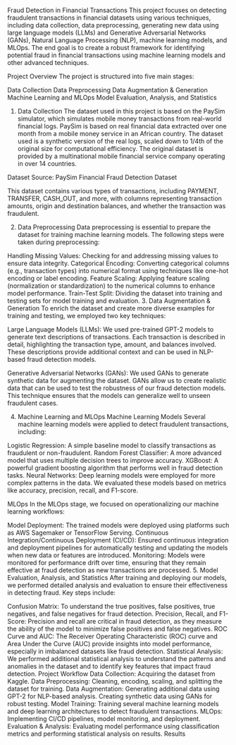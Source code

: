 Fraud Detection in Financial Transactions
This project focuses on detecting fraudulent transactions in financial datasets using various techniques, including data collection, data preprocessing, generating new data using large language models (LLMs) and Generative Adversarial Networks (GANs), Natural Language Processing (NLP), machine learning models, and MLOps. The end goal is to create a robust framework for identifying potential fraud in financial transactions using machine learning models and other advanced techniques.

Project Overview
The project is structured into five main stages:

Data Collection
Data Preprocessing
Data Augmentation & Generation
Machine Learning and MLOps
Model Evaluation, Analysis, and Statistics
1. Data Collection
The dataset used in this project is based on the PaySim simulator, which simulates mobile money transactions from real-world financial logs. PaySim is based on real financial data extracted over one month from a mobile money service in an African country. The dataset used is a synthetic version of the real logs, scaled down to 1/4th of the original size for computational efficiency. The original dataset is provided by a multinational mobile financial service company operating in over 14 countries.

Dataset Source: PaySim Financial Fraud Detection Dataset

This dataset contains various types of transactions, including PAYMENT, TRANSFER, CASH_OUT, and more, with columns representing transaction amounts, origin and destination balances, and whether the transaction was fraudulent.

2. Data Preprocessing
Data preprocessing is essential to prepare the dataset for training machine learning models. The following steps were taken during preprocessing:

Handling Missing Values: Checking for and addressing missing values to ensure data integrity.
Categorical Encoding: Converting categorical columns (e.g., transaction types) into numerical format using techniques like one-hot encoding or label encoding.
Feature Scaling: Applying feature scaling (normalization or standardization) to the numerical columns to enhance model performance.
Train-Test Split: Dividing the dataset into training and testing sets for model training and evaluation.
3. Data Augmentation & Generation
To enrich the dataset and create more diverse examples for training and testing, we employed two key techniques:

Large Language Models (LLMs): We used pre-trained GPT-2 models to generate text descriptions of transactions. Each transaction is described in detail, highlighting the transaction type, amount, and balances involved. These descriptions provide additional context and can be used in NLP-based fraud detection models.

Generative Adversarial Networks (GANs): We used GANs to generate synthetic data for augmenting the dataset. GANs allow us to create realistic data that can be used to test the robustness of our fraud detection models. This technique ensures that the models can generalize well to unseen fraudulent cases.

4. Machine Learning and MLOps
Machine Learning Models
Several machine learning models were applied to detect fraudulent transactions, including:

Logistic Regression: A simple baseline model to classify transactions as fraudulent or non-fraudulent.
Random Forest Classifier: A more advanced model that uses multiple decision trees to improve accuracy.
XGBoost: A powerful gradient boosting algorithm that performs well in fraud detection tasks.
Neural Networks: Deep learning models were employed for more complex patterns in the data.
We evaluated these models based on metrics like accuracy, precision, recall, and F1-score.

MLOps
In the MLOps stage, we focused on operationalizing our machine learning workflows:

Model Deployment: The trained models were deployed using platforms such as AWS Sagemaker or TensorFlow Serving.
Continuous Integration/Continuous Deployment (CI/CD): Ensured continuous integration and deployment pipelines for automatically testing and updating the models when new data or features are introduced.
Monitoring: Models were monitored for performance drift over time, ensuring that they remain effective at fraud detection as new transactions are processed.
5. Model Evaluation, Analysis, and Statistics
After training and deploying our models, we performed detailed analysis and evaluation to ensure their effectiveness in detecting fraud. Key steps include:

Confusion Matrix: To understand the true positives, false positives, true negatives, and false negatives for fraud detection.
Precision, Recall, and F1-Score: Precision and recall are critical in fraud detection, as they measure the ability of the model to minimize false positives and false negatives.
ROC Curve and AUC: The Receiver Operating Characteristic (ROC) curve and Area Under the Curve (AUC) provide insights into model performance, especially in imbalanced datasets like fraud detection.
Statistical Analysis: We performed additional statistical analysis to understand the patterns and anomalies in the dataset and to identify key features that impact fraud detection.
Project Workflow
Data Collection: Acquiring the dataset from Kaggle.
Data Preprocessing: Cleaning, encoding, scaling, and splitting the dataset for training.
Data Augmentation:
Generating additional data using GPT-2 for NLP-based analysis.
Creating synthetic data using GANs for robust testing.
Model Training: Training several machine learning models and deep learning architectures to detect fraudulent transactions.
MLOps: Implementing CI/CD pipelines, model monitoring, and deployment.
Evaluation & Analysis: Evaluating model performance using classification metrics and performing statistical analysis on results.
Results

